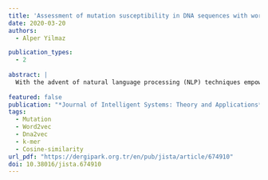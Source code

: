 ```yaml
---
title: 'Assessment of mutation susceptibility in DNA sequences with word vectors'
date: 2020-03-20
authors: 
  - Alper Yilmaz

publication_types:
  - 2
  
abstract: |
  With the advent of natural language processing (NLP) techniques empowered with deep learning approaches, more detailed relationships between words have been unraveled. Word2Vec is quite robust in discovering contextual and semantic relationships. Genome being a long text, is subject to similar studies to unravel yet to be discovered relationships between DNA k-mers. Dna2vec applies Word2Vec approach to whole genome so that DNA k-mers are represented as vectors. The cosine similarity queries on DNA vectors reveal unusual relationships between DNA k-mers. In this study, we examined DNA sequence based prediction of mutation susceptibility. Initially, we generated word vectors for human and mouse genome via dna2vec. On the other hand, we retrieved coordinates of common and all mutations from dbSNP. For each coordinate, we extracted 8 nucleotide k-mers intersecting mutations and results are aggregated such a way that number of mutations for each 8-mer has been tabulated. These results are incorporated with dna2vec cosine similarity data. Our results showed that for a given k-mer, k-mers with highest cosine similarity coincide with highest mutation count k-mer. In other words, the neighbor with the highest cosine similarity for a k-mer was also seen to be the neighbor overlapping the mutation count. As a result of our studies, human and mouse, dna2vec vs. mutation overlap is 80% and 70%, respectively. In conclusion, dna2vec and other word embedding approaches can be used to reveal mutation or variation characteristics of genomes without sequencing or experimental data, solely using the genome sequence itself. This might pave the way for understanding the underlying mechanism or dynamics of mutations in genomes.
  
featured: false
publication: "*Journal of Intelligent Systems: Theory and Applications*"
tags: 
  - Mutation
  - Word2vec
  - Dna2vec
  - k-mer
  - Cosine-similarity 
url_pdf: "https://dergipark.org.tr/en/pub/jista/article/674910"
doi: 10.38016/jista.674910
---
```


